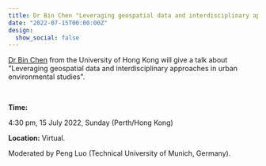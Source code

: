 ```yaml
---
title: Dr Bin Chen "Leveraging geospatial data and interdisciplinary approaches in urban environmental studies".
date: "2022-07-15T00:00:00Z"
design:
  show_social: false
---
```


[Dr Bin Chen](https://fuselab.hku.hk/) from the University of Hong Kong will give a talk about "Leveraging geospatial data and interdisciplinary approaches in urban environmental studies".

<!--more-->
<br>

**Time:**

4:30 pm, 15 July 2022, Sunday (Perth/Hong Kong)

**Location:** Virtual. 

Moderated by Peng Luo (Technical University of Munich, Germany).

